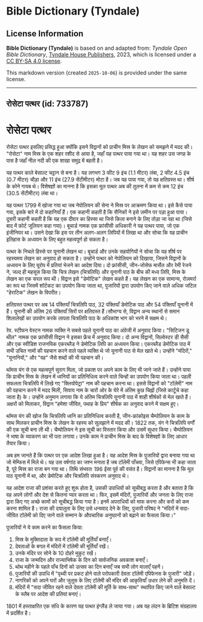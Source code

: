 # Bible Dictionary (Tyndale)

## License Information

**Bible Dictionary (Tyndale)** is based on and adapted from: _Tyndale Open Bible Dictionary_, [Tyndale House Publishers](https://tyndaleopenresources.com/), 2023, which is licensed under a [CC BY-SA 4.0 license](https://creativecommons.org/licenses/by-sa/4.0/legalcode.en).

This markdown version (created `2025-10-06`) is provided under the same license.



--------------------------------

## रोसेटा पत्थर (id: 733787)

रोसेटा पत्थर
============

रोसेटा पत्थर इसलिए प्रसिद्ध हुआ क्योंकि इसने विद्वानों को प्राचीन मिस्र के लेखन को समझने में मदद की। "रोसेटा" नाम मिस्र के एक शहर रशीद से आया है, जहाँ यह पत्थर पाया गया था। यह शहर उस जगह के पास है जहाँ नील नदी की एक शाखा समुद्र में बहती है।

यह पत्थर काले बेसाल्ट चट्टान से बना है। यह लगभग 3 फीट 9 इंच (1\.1 मीटर) लंबा, 2 फीट 4\.5 इंच (0\.7 मीटर) चौड़ा और 11 इंच (27\.9 सेंटीमीटर) मोटा है। जब यह पाया गया, तो यह क्षतिग्रस्त था। शीर्ष के कोने गायब थे। विशेषज्ञों का मानना ​​है कि इसका मूल पत्थर अब की तुलना में कम से कम 12 इंच (30\.5 सेंटीमीटर) लंबा था।

यह पत्थर 1799 में खोजा गया था जब नेपोलियन की सेना ने मिस्र पर आक्रमण किया था। इसे कैसे पाया गया, इसके बारे में दो कहानियाँ हैं। एक कहानी कहती है कि सैनिकों ने इसे ज़मीन पर पड़ा हुआ पाया। दूसरी कहानी कहती है कि यह एक दीवार का हिस्सा था जिसे किला बनाने के लिए तोड़ा जा रहा था (जिसे बाद में फ़ोर्ट जूलियन कहा गया)। बूचार्ड नामक एक फ्रांसीसी अधिकारी ने यह पत्थर पाया, जो एक इंजीनियर था। उसने देखा कि इस पर तीन अलग\-अलग लिपियों में लिखा था और सोचा कि यह प्राचीन इतिहास के अध्ययन के लिए बहुत महत्वपूर्ण हो सकता है।

पत्थर के निचले हिस्से पर यूनानी लेखन था। बूचार्ड और उनके सहयोगियों ने सोचा कि यह शीर्ष पर रहस्यमय लेखन का अनुवाद हो सकता है। उन्होंने पत्थर को नेपोलियन को दिखाया, जिसने विद्वानों के अध्ययन के लिए यूरोप में प्रतियां भेजने का आदेश दिया। दो फ्रांसीसी, जीन\-जोसेफ मार्सेल और रेमी रेजने ने, जल्द ही महसूस किया कि चित्र लेखन (चित्रलिपि) और यूनानी पाठ के बीच की मध्य लिपि, मिस्र के लेखन का एक सरल रूप थी। विद्वान इसे "डेमोटिक" लेखन कहते हैं। यह लेखन का एक सामान्य, रोज़मर्रा का रूप था जिसमें शॉर्टकट का उपयोग किया जाता था, पुजारियों द्वारा उपयोग किए जाने वाले अधिक जटिल "हेराटिक" लेखन के विपरीत।

क्षतिग्रस्त पत्थर पर अब 14 पंक्तियाँ चित्रलिपि पाठ, 32 पंक्तियाँ डेमोटिक पाठ और 54 पंक्तियाँ यूनानी में हैं। यूनानी की अंतिम 26 पंक्तियाँ सिरों पर क्षतिग्रस्त हैं।सौभाग्य से, विद्वान अन्य स्थानों से समान शिलालेखों का उपयोग करके लापता चित्रलिपि पाठ के अधिकांश भाग को भरने में सक्षम थे।

रेव. स्टीफन वेस्टन नामक व्यक्ति ने सबसे पहले यूनानी पाठ का अंग्रेजी में अनुवाद किया। "सिटिजन डू थील" नामक एक फ्रांसीसी विद्वान ने इसका फ्रेंच में अनुवाद किया। दो अन्य विद्वानों, सिल्वेस्टर डी सैसी और एक स्वीडिश राजनयिक एकरब्लैड ने डेमोटिक लिपि का अध्ययन किया। एकरब्लैड डेमोटिक पाठ में सभी उचित नामों की पहचान करने वाले पहले व्यक्ति थे जो यूनानी पाठ से मेल खाते थे। उन्होंने "मंदिरों," "यूनानियों," और "वह" जैसे शब्दों की भी पहचान की।

थॉमस यंग से एक महत्वपूर्ण सुराग मिला, जो प्रकाश पर अपने काम के लिए भी जाने जाते हैं। उन्होंने पाया कि प्राचीन मिस्र के लेखन में ध्वनियों का प्रतिनिधित्व करने वाले चिन्हों का उपयोग किया जाता था। पहली सफलता चित्रलिपि में लिखे गए "क्लियोपेट्रा" नाम की पहचान करना था। इससे विद्वानों को "टॉलेमी" नाम की पहचान करने में मदद मिली, सिवाय नाम के चारों ओर के घेरे में अंतिम कुछ चिह्नों (जिसे कार्टूचे कहा जाता है) के। उन्होंने अनुमान लगाया कि ये अंतिम चित्रलिपि यूनानी पाठ में शाही शीर्षकों से मेल खाते हैं। अक्षरों को मिलाकर, विद्वान "हमेशा जीवित, पथाह के प्रिय" शीर्षक का अनुवाद करने में सक्षम हुए।

थॉमस यंग की खोज कि चित्रलिपि ध्वनि का प्रतिनिधित्व करती है, जीन\-फ्रांकोइस चैम्पोलियन के काम के साथ मिलकर प्राचीन मिस्र के लेखन के रहस्य को सुलझाने में मदद की। 1822 तक, यंग ने चित्रलिपि वर्णों की एक सूची बना ली थी। चैम्पोलियन ने इस सूची का विस्तार किया और उसमें सुधार किया। चैम्पोलियन ने भाषा के व्याकरण का भी पता लगाया। उनके काम ने प्राचीन मिस्र के बाद के विशेषज्ञों के लिए आधार तैयार किया।

अब हम जानते हैं कि पत्थर पर एक आदेश लिखा हुआ है। यह आदेश मिस्र के पुजारियों द्वारा बनाया गया था जो मेम्फिस में मिले थे। यह उस वर्षगांठ का जश्न मनाता है जब टॉलेमी पाँचवा, जिसे एपिफेन्स भी कहा जाता है, पूरे मिस्र का राजा बन गया था। तिथि संभवतः 196 ईसा पूर्व की वसंत है। विद्वानों का मानना ​​है कि मूल पाठ यूनानी में था, और डेमोटिक और चित्रलिपि संस्करण अनुवाद थे।

यह आदेश राजा की प्रशंसा करते हुए शुरू होता है, उसकी उपाधियों को सूचीबद्ध करता है और बताता है कि वह अपने लोगों और देश से कितना प्यार करता था। फिर, इसमें मंदिरों, पुजारियों और जनता के लिए राजा द्वारा किए गए अच्छे कामों को सूचीबद्ध किया गया है। इनमें अपराधियों को माफ करना और करों को कम करना शामिल है। राजा की दयालुता के लिए उसे धन्यवाद देने के लिए, पुजारी परिषद ने "मंदिरों में सदा\-जीवित टॉलेमी को दिए जाने वाले सम्मान के औपचारिक अनुष्ठानों को बढ़ाने का फैसला किया।"

पुजारियों ने ये काम करने का फैसला किया:

1. मिस्र के मुक्तिदाता के रूप में टॉलेमी की मूर्तियाँ बनाएँ।
2. देवताओं के बगल में मंदिरों में टॉलेमी की मूर्तियाँ रखें।
3. उनके मंदिर पर सोने के 10 दोहरे मुकुट रखें।
4. राजा के जन्मदिन और राज्याभिषेक के दिन को सार्वजनिक अवकाश बनाएँ।
5. थोथ महीने के पहले पाँच दिनों को उत्सव का दिन बनाएँ जब सभी लोग मालाएँ पहनें।
6. पुजारियों की उपाधि में "पृथ्वी पर प्रकट होने वाले परोपकारी देवता टॉलेमी एपिफेनस के पुजारी" जोड़ें।
7. नागरिकों को अपने घरों और जुलूस के लिए टॉलेमी की मंदिर की आकृतियाँ उधार लेने की अनुमति दें।
8. मंदिरों में "सदा जीवित रहने वाले देवता टॉलेमी की मूर्ति के साथ\-साथ" स्थापित किए जाने वाले बेसाल्ट के स्लैब पर आदेश की प्रतियां बनाएं।

1801 में हस्ताक्षरित एक संधि के कारण यह पत्थर इंग्लैंड ले जाया गया। अब यह लंदन के ब्रिटिश संग्रहालय में प्रदर्शित है।


